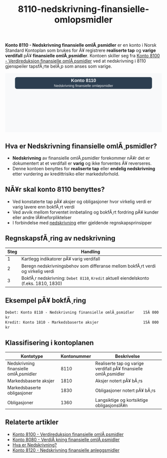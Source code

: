 ﻿---
title: "8110-nedskrivning-finansielle-omlopsmidler"
meta_title: "8110-nedskrivning-finansielle-omlopsmidler"
meta_description: "**Konto 8110 - Nedskrivning finansielle omlÃ¸psmidler** er en konto i Norsk Standard Kontoplan som brukes for Ã¥ registrere **realiserte tap** og **varige verdi..."
slug: 8110-nedskrivning-finansielle-omlopsmidler
type: blog
layout: pages/single
---

**Konto 8110 - Nedskrivning finansielle omlÃ¸psmidler** er en konto i Norsk Standard Kontoplan som brukes for Ã¥ registrere **realiserte tap** og **varige verdifall** pÃ¥ **finansielle omlÃ¸psmidler**. Kontoen skiller seg fra [Konto 8100 - Verdireduksjon finansielle omlÃ¸psmidler](/blogs/kontoplan/8100-verdireduksjon-finansielle-omlopsmidler "Konto 8100 - Verdireduksjon finansielle omlÃ¸psmidler") ved at nedskrivning i 8110 gjenspeiler tapsfÃ¸rte belÃ¸p som anses som varige.

![Illustrasjon av konto 8110 nedskrivning finansielle omlÃ¸psmidler](8110-nedskrivning-finansielle-omlopsmidler-image.svg)

## Hva er Nedskrivning finansielle omlÃ¸psmidler?

* **Nedskrivning** av finansielle omlÃ¸psmidler forekommer nÃ¥r det er dokumentert at et verdifall er **varig** og ikke forventes Ã¥ reverseres.
* Denne kontoen benyttes for **realiserte tap** eller **endelig nedskrivning** etter vurdering av kredittrisiko eller markedsforhold.

## NÃ¥r skal konto 8110 benyttes?

* Ved konstaterte tap pÃ¥ aksjer og obligasjoner hvor virkelig verdi er varig lavere enn bokfÃ¸rt verdi
* Ved avvik mellom forventet innbetaling og bokfÃ¸rt fordring pÃ¥ kunder eller andre lÃ¥neforpliktelser
* I forbindelse med [nedskrivning](/blogs/regnskap/hva-er-nedskrivning "Hva er Nedskrivning? Komplett Guide til Nedskrivning av Eiendeler") etter gjeldende regnskapsprinsipper

## RegnskapsfÃ¸ring av nedskrivning

| Steg | Handling                                                                                 |
|------|------------------------------------------------------------------------------------------|
| 1    | Kartlegg indikatorer pÃ¥ varig verdifall                                                 |
| 2    | Beregn nedskrivningsbehov som differanse mellom bokfÃ¸rt verdi og virkelig verdi         |
| 3    | BokfÃ¸r nedskrivning: `Debet 8110`, `Kredit` aktuell eiendelskonto (f.eks. 1810, 1830)     |

## Eksempel pÃ¥ bokfÃ¸ring

```plaintext
Debet: Konto 8110 - Nedskrivning finansielle omlÃ¸psmidler    15Â 000 kr
Kredit: Konto 1810 - Markedsbaserte aksjer                    15Â 000 kr
```

## Klassifisering i kontoplanen

| Kontotype                             | Kontonummer | Beskrivelse                                                   |
|---------------------------------------|-------------|---------------------------------------------------------------|
| Nedskrivning finansielle omlÃ¸psmidler | 8110        | Realiserte tap og varige verdifall pÃ¥ finansielle omlÃ¸psmidler |
| Markedsbaserte aksjer                 | 1810        | Aksjer notert pÃ¥ bÃ¸rs                                          |
| Markedsbaserte obligasjoner           | 1830        | Obligasjoner notert pÃ¥ bÃ¸rs                                    |
| Obligasjoner                          | 1360        | Langsiktige og kortsiktige obligasjonslÃ¥n                      |

## Relaterte artikler

* [Konto 8100 - Verdireduksjon finansielle omlÃ¸psmidler](/blogs/kontoplan/8100-verdireduksjon-finansielle-omlopsmidler "Konto 8100 - Verdireduksjon finansielle omlÃ¸psmidler")
* [Konto 8080 - VerdiÃ¸kning finansielle omlÃ¸psmidler](/blogs/kontoplan/8080-verdiokning-finansielle-omlopsmidler "Konto 8080 - VerdiÃ¸kning finansielle omlÃ¸psmidler")
* [Hva er Nedskrivning?](/blogs/regnskap/hva-er-nedskrivning "Hva er Nedskrivning? Komplett Guide til Nedskrivning av Eiendeler")
* [Konto 8120 - Nedskrivning finansielle anleggsmidler](/blogs/kontoplan/8120-nedskrivning-finansielle-anleggsmidler "Konto 8120 - Nedskrivning finansielle anleggsmidler")
